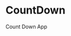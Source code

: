 # CountDown
 Count Down App
     
          
                                                       
                                                                    
                                                         
                                                 
                                                
                       
                 
             
    
 
   

